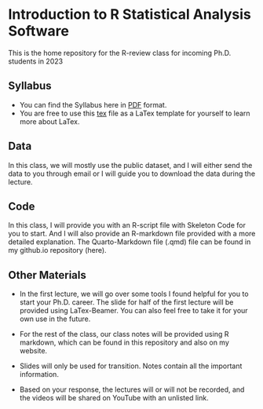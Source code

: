 # Introduction to R Statistical Analysis Software

This is the home repository for the R-review class for incoming Ph.D. students in 2023

## Syllabus

* You can find the Syllabus here in [PDF](https://github.com/lfr00154/R-review2023/blob/8ba9ba6d2108ba6c7db39e7d1df0fbe95722aacc/syllabus/syllabus.pdf) format. 
* You are free to use this [tex](https://github.com/lfr00154/R-review2023/blob/8ba9ba6d2108ba6c7db39e7d1df0fbe95722aacc/syllabus/syllabus.tex) file as a LaTex template for yourself to learn more about LaTex.

## Data

In this class, we will mostly use the public dataset, and I will either send the data to you through email or I will guide you to download the data during the lecture. 

## Code

In this class, I will provide you with an R-script file with Skeleton Code for you to start. And I will also provide an R-markdown file provided with a more detailed explanation. The Quarto-Markdown file (.qmd) file can be found in my github.io repository (here). 

## Other Materials

* In the first lecture, we will go over some tools I found helpful for you to start your Ph.D. career. The slide for half of the first lecture will be provided using LaTex-Beamer. You can also feel free to take it for your own use in the future.

* For the rest of the class, our class notes will be provided using R markdown, which can be found in this repository and also on my website.

* Slides will only be used for transition. Notes contain all the important information. 

* Based on your response, the lectures will or will not be recorded, and the videos will be shared on YouTube with an unlisted link. 
